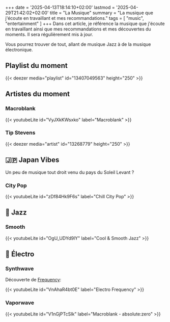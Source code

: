 +++
date = '2025-04-13T18:14:10+02:00'
lastmod = '2025-04-29T21:42:02+02:00'
title = "La Musique"
summary = "La musique que j'écoute en travaillant et mes recommandations."
tags = [ "music", "entertainment" ]
+++
Dans cet article, je référence la musique que j'écoute en travaillant ainsi que mes recommandations et mes découvertes du moments. Il sera régulièrement mis à jour. 

Vous pourrez trouver de tout, allant de musique Jazz à de la musique électronique.

## Playlist du moment

{{< deezer media="playlist" id="13407049563" height="250" >}}

## Artistes du moment

### Macroblank

{{< youtubeLite id="VyJXkKWsxko" label="Macroblank" >}}

### Tip Stevens

{{< deezer media="artist" id="13268779" height="250" >}}

## :jp: Japan Vibes

Un peu de musique tout droit venu du pays du Soleil Levant ?

### City Pop

{{< youtubeLite id="zDf84Hk9F6s" label="Chill City Pop" >}}

## :saxophone: Jazz

### Smooth

{{< youtubeLite id="OgU_UDYd9lY" label="Cool & Smooth Jazz" >}}

## :musical_keyboard: Électro

### Synthwave

Découverte de [Frequency](https://www.youtube.com/@Frequency2024/videos):

{{< youtubeLite id="VnAhaR4bt0E" label="Electro Frequency" >}}

### Vaporwave

{{< youtubeLite id="V1nGjPTcSIk" label="Macroblank - absolute:zero" >}}

